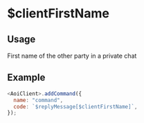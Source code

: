 # $clientFirstName

## Usage

First name of the other party in a private chat

## Example

```javascript
<AoiClient>.addCommand({
  name: "command",
  code: `$replyMessage[$clientFirstName]`,
});
```
